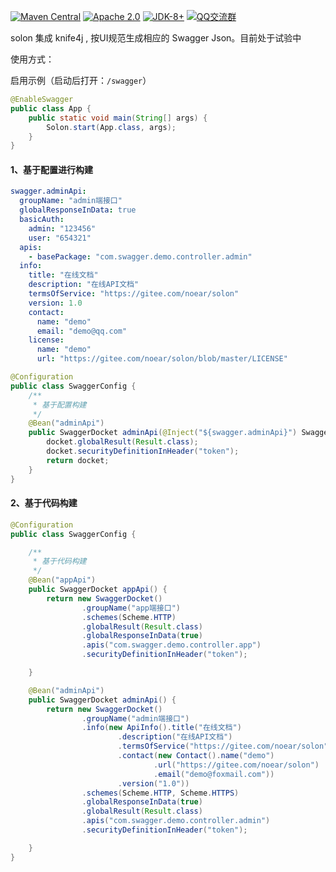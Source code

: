 [![Maven Central](https://img.shields.io/maven-central/v/org.noear/solon-swagger-knife4j.svg)](https://search.maven.org/search?q=g:org.noear%20AND%20solon-swagger-knife4j)
[![Apache 2.0](https://img.shields.io/:license-Apache2-blue.svg)](https://license.coscl.org.cn/Apache2/)
[![JDK-8+](https://img.shields.io/badge/JDK-8+-green.svg)](https://www.oracle.com/java/technologies/javase/javase-jdk8-downloads.html)
[![QQ交流群](https://img.shields.io/badge/QQ交流群-22200020-orange)](https://jq.qq.com/?_wv=1027&k=kjB5JNiC)


solon 集成 knife4j , 按UI规范生成相应的 Swagger Json。目前处于试验中

使用方式：

启用示例（启动后打开：`/swagger`）

```java
@EnableSwagger
public class App {
    public static void main(String[] args) {
        Solon.start(App.class, args);
    }
}
```

#### 1、基于配置进行构建

```yaml
swagger.adminApi:
  groupName: "admin端接口"
  globalResponseInData: true
  basicAuth:
    admin: "123456"
    user: "654321"
  apis:
    - basePackage: "com.swagger.demo.controller.admin"
  info:
    title: "在线文档"
    description: "在线API文档"
    termsOfService: "https://gitee.com/noear/solon"
    version: 1.0
    contact:
      name: "demo"
      email: "demo@qq.com"
    license:
      name: "demo"
      url: "https://gitee.com/noear/solon/blob/master/LICENSE"
```

```java
@Configuration
public class SwaggerConfig {
    /**
     * 基于配置构建
     */
    @Bean("adminApi")
    public SwaggerDocket adminApi(@Inject("${swagger.adminApi}") SwaggerDocket docket) {
        docket.globalResult(Result.class);
        docket.securityDefinitionInHeader("token");
        return docket;
    }
}
```

#### 2、基于代码构建

```java
@Configuration
public class SwaggerConfig {

    /**
     * 基于代码构建
     */
    @Bean("appApi")
    public SwaggerDocket appApi() {
        return new SwaggerDocket()
                .groupName("app端接口")
                .schemes(Scheme.HTTP)
                .globalResult(Result.class)
                .globalResponseInData(true)
                .apis("com.swagger.demo.controller.app")
                .securityDefinitionInHeader("token");

    }

    @Bean("adminApi")
    public SwaggerDocket adminApi() {
        return new SwaggerDocket()
                .groupName("admin端接口")
                .info(new ApiInfo().title("在线文档")
                        .description("在线API文档")
                        .termsOfService("https://gitee.com/noear/solon")
                        .contact(new Contact().name("demo")
                                .url("https://gitee.com/noear/solon")
                                .email("demo@foxmail.com"))
                        .version("1.0"))
                .schemes(Scheme.HTTP, Scheme.HTTPS)
                .globalResponseInData(true)
                .globalResult(Result.class)
                .apis("com.swagger.demo.controller.admin")
                .securityDefinitionInHeader("token");

    }
}
```

